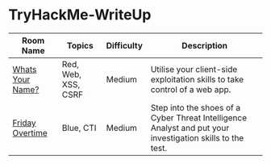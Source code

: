 # TryHackMe-WriteUp

| Room Name                  | Topics                                                              | Difficulty  | Description                                                                                             |
|----------------------------|---------------------------------------------------------------------|-------------|---------------------------------------------------------------------------------------------------------|
| [Whats Your Name?](https://github.com/VulnVoyager/TryHackMe-WriteUp/blob/main/Whats%20Your%20Name%3F/Writeup.md)             | Red, Web, XSS, CSRF                                   | Medium        | Utilise your client-side exploitation skills to take control of a web app.                                                                        |
| [Friday Overtime](https://github.com/VulnVoyager/TryHackMe-WriteUp/tree/main/Friday-overtime/WriteUp.md) | Blue, CTI | Medium | Step into the shoes of a Cyber Threat Intelligence Analyst and put your investigation skills to the test. |
